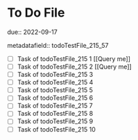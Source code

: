 # To Do File

due:: 2022-09-17

metadatafield:: todoTestFile_215_57

- [ ] Task of todoTestFile_215 1 [[Query me]]
- [ ] Task of todoTestFile_215 2 [[Query me]]
- [ ] Task of todoTestFile_215 3
- [ ] Task of todoTestFile_215 4
- [ ] Task of todoTestFile_215 5
- [ ] Task of todoTestFile_215 6
- [ ] Task of todoTestFile_215 7
- [ ] Task of todoTestFile_215 8
- [ ] Task of todoTestFile_215 9
- [ ] Task of todoTestFile_215 10